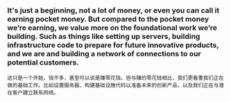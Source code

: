 ### It's just a beginning, not a lot of money, or even you can call it earning pocket money. But compared to the pocket money we’re earning, we value more on the foundational work we’re building. Such as things like setting up servers, building infrastructure code  to prepare for future innovative products, and we are and building a network of connections to our potential customers.
```
这只是一个开始，钱不多，甚至可以说是赚零花钱。但与赚的零花钱相比，我们更看重我们正在做的基础工作。比如设置服务器、构建基础设施代码以准备未来的创新产品，以及我们正在与潜在客户建立联系网络。
```
